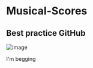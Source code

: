 # Musical-Scores

## Best practice GitHub

![image](https://github.com/user-attachments/assets/49366fec-baf8-4a3b-acf5-e8525856842f)

I'm begging
